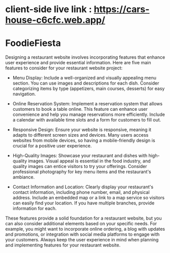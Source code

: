 # client-side live link : https://cars-house-c6cfc.web.app/
# FoodieFiesta

Designing a restaurant website involves incorporating features that enhance user experience and provide essential information. Here are five main features to consider for your restaurant website project:

- Menu Display: Include a well-organized and visually appealing menu section. You can use images and descriptions for each dish. Consider categorizing items by type (appetizers, main courses, desserts) for easy navigation.

- Online Reservation System: Implement a reservation system that allows customers to book a table online. This feature can enhance user convenience and help you manage reservations more efficiently. Include a calendar with available time slots and a form for customers to fill out.

- Responsive Design: Ensure your website is responsive, meaning it adapts to different screen sizes and devices. Many users access websites from mobile devices, so having a mobile-friendly design is crucial for a positive user experience.

- High-Quality Images: Showcase your restaurant and dishes with high-quality images. Visual appeal is essential in the food industry, and quality images can entice visitors to try your offerings. Consider professional photography for key menu items and the restaurant's ambiance.

- Contact Information and Location: Clearly display your restaurant's contact information, including phone number, email, and physical address. Include an embedded map or a link to a map service so visitors can easily find your location. If you have multiple branches, provide information for each.

These features provide a solid foundation for a restaurant website, but you can also consider additional elements based on your specific needs. For example, you might want to incorporate online ordering, a blog with updates and promotions, or integration with social media platforms to engage with your customers. Always keep the user experience in mind when planning and implementing features for your restaurant website.
